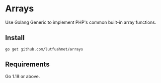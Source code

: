 # Arrays

Use Golang Generic to implement PHP's common built-in array functions.

## Install
```shell
go get github.com/lutfuahmet/arrays
```

## Requirements
Go 1.18 or above.
